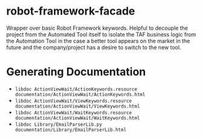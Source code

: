 # robot-framework-facade
Wrapper over basic Robot Framework keywords.
Helpful to decouple the project from the Automated Tool itself to isolate
the TAF business logic from the Automation Tool in the case a better tool
appears on the market in the future and the company/project has a desire to switch to the new tool.

# Generating Documentation
- `libdoc ActionViewWait/ActionKeywords.resource documentation/ActionViewWait/ActionKeywords.html`
- `libdoc ActionViewWait/ViewKeywords.resource documentation/ActionViewWait/ViewKeywords.html`
- `libdoc ActionViewWait/WaitKeywords.resource documentation/ActionViewWait/WaitKeywords.html`
- `libdoc Library/EmailParserLib.py documentation/Library/EmailParserLib.html`